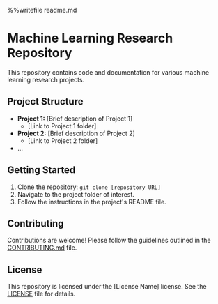 %%writefile readme.md
# Machine Learning Research Repository

This repository contains code and documentation for various machine learning research projects. 

## Project Structure

- **Project 1:** [Brief description of Project 1]
    - [Link to Project 1 folder]
- **Project 2:** [Brief description of Project 2]
    - [Link to Project 2 folder]
- ...

## Getting Started

1. Clone the repository: `git clone [repository URL]`
2. Navigate to the project folder of interest.
3. Follow the instructions in the project's README file.

## Contributing

Contributions are welcome! Please follow the guidelines outlined in the [CONTRIBUTING.md](CONTRIBUTING.md) file.

## License

This repository is licensed under the [License Name] license. See the [LICENSE](LICENSE) file for details.
